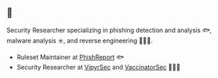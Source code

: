 ## 👋
Security Researcher specializing in phishing detection and analysis 🐟, malware analysis ☣️, and reverse engineering 👨🏻‍💻.

- Ruleset Maintainer at [PhishReport](https://github.com/phish-report/IOK) 🐟<br>
- Security Researcher at [VipyrSec](https://github.com/vipyrsec) and [VaccinatorSec](https://github.com/VaccinatorSec) 👨🏻‍💻<br>
